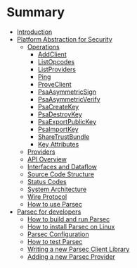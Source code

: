 <!--
  -- Copyright (c) 2019, Arm Limited, All Rights Reserved
  -- SPDX-License-Identifier: Apache-2.0
  --
  -- Licensed under the Apache License, Version 2.0 (the "License"); you may
  -- not use this file except in compliance with the License.
  -- You may obtain a copy of the License at
  --
  -- http://www.apache.org/licenses/LICENSE-2.0
  --
  -- Unless required by applicable law or agreed to in writing, software
  -- distributed under the License is distributed on an "AS IS" BASIS, WITHOUT
  -- WARRANTIES OR CONDITIONS OF ANY KIND, either express or implied.
  -- See the License for the specific language governing permissions and
  -- limitations under the License.
--->

# Summary

- [Introduction](README.md)
- [Platform Abstraction for Security](parsec/README.md)
    - [Operations](parsec/operations/README.md)
        - [AddClient](parsec/operations/add_client.md)
        - [ListOpcodes](parsec/operations/list_opcodes.md)
        - [ListProviders](parsec/operations/list_providers.md)
        - [Ping](parsec/operations/ping.md)
        - [ProveClient](parsec/operations/prove_client.md)
        - [PsaAsymmetricSign](parsec/operations/psa_asymmetric_sign.md)
        - [PsaAsymmetricVerify](parsec/operations/psa_asymmetric_verify.md)
        - [PsaCreateKey](parsec/operations/psa_create_key.md)
        - [PsaDestroyKey](parsec/operations/psa_destroy_key.md)
        - [PsaExportPublicKey](parsec/operations/psa_export_public_key.md)
        - [PsaImportKey](parsec/operations/psa_import_key.md)
        - [ShareTrustBundle](parsec/operations/share_trust_bundle.md)
        - [Key Attributes](parsec/operations/key_attributes.md)
    - [Providers](parsec/providers.md)
    - [API Overview](parsec/api_overview.md)
    - [Interfaces and Dataflow](parsec/interfaces_and_dataflow.md)
    - [Source Code Structure](parsec/source_code_structure.md)
    - [Status Codes](parsec/status_codes.md)
    - [System Architecture](parsec/system_architecture.md)
    - [Wire Protocol](parsec/wire_protocol.md)
    - [How to use Parsec](parsec/use_parsec.md)
- [Parsec for developers](parsec_dev/README.md)
    - [How to build and run Parsec](parsec_dev/build_run.md)
    - [How to install Parsec on Linux](parsec_dev/install_parsec_linux.md)
    - [Parsec Configuration](parsec_dev/configuration.md)
    - [How to test Parsec](parsec_dev/test.md)
    - [Writing a new Parsec Client Library](parsec_dev/writing_library.md)
    - [Adding a new Parsec Provider](parsec_dev/adding_provider.md)
